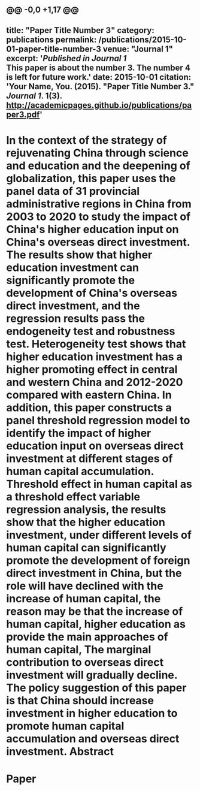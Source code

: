 @@ -0,0 +1,17 @@
---
title: "Paper Title Number 3"
category: publications
permalink: /publications/2015-10-01-paper-title-number-3
venue: "Journal 1"
excerpt: '<i>Published in Journal 1</i><br/>This paper is about the number 3. The number 4 is left for future work.'
date: 2015-10-01
citation: 'Your Name, You. (2015). "Paper Title Number 3." <i>Journal 1</i>. 1(3). http://academicpages.github.io/publications/paper3.pdf'
---

In the context of the strategy of rejuvenating China through science and education and the deepening of globalization, this paper uses the panel data of 31 provincial administrative regions in China from 2003 to 2020 to study the impact of China's higher education input on China's overseas direct investment. The results show that higher education investment can significantly promote the development of China's overseas direct investment, and the regression results pass the endogeneity test and robustness test. Heterogeneity test shows that higher education investment has a higher promoting effect in central and western China and 2012-2020 compared with eastern China. In addition, this paper constructs a panel threshold regression model to identify the impact of higher education input on overseas direct investment at different stages of human capital accumulation. Threshold effect in human capital as a threshold effect variable regression analysis, the results show that the higher education investment, under different levels of human capital can significantly promote the development of foreign direct investment in China, but the role will have declined with the increase of human capital, the reason may be that the increase of human capital, higher education as provide the main approaches of human capital, The marginal contribution to overseas direct investment will gradually decline. The policy suggestion of this paper is that China should increase investment in higher education to promote human capital accumulation and overseas direct investment.
Abstract
======

Paper
======
